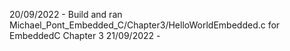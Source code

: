 20/09/2022 - Build and ran Michael_Pont_Embedded_C/Chapter3/HelloWorldEmbedded.c for EmbeddedC Chapter 3
21/09/2022 - 
